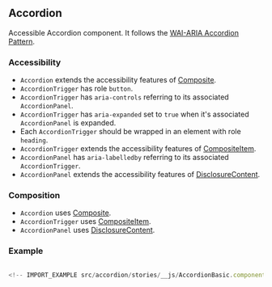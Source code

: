 ## Accordion

Accessible Accordion component. It follows the
[WAI-ARIA Accordion Pattern](https://www.w3.org/TR/wai-aria-practices-1.2/#accordion).

### Accessibility

- `Accordion` extends the accessibility features of
  [Composite](https://github.com/reakit/reakit/blob/master/docs/composite/#accessibility).
- `AccordionTrigger` has role `button`.
- `AccordionTrigger` has `aria-controls` referring to its associated
  `AccordionPanel`.
- `AccordionTrigger` has `aria-expanded` set to `true` when it's associated
  `AccordionPanel` is expanded.
- Each `AccordionTrigger` should be wrapped in an element with role `heading`.
- `AccordionTrigger` extends the accessibility features of
  [CompositeItem](https://github.com/reakit/reakit/blob/master/docs/composite/#accessibility).
- `AccordionPanel` has `aria-labelledby` referring to its associated
  `AccordionTrigger`.
- `AccordionPanel` extends the accessibility features of
  [DisclosureContent](https://github.com/reakit/reakit/blob/master/docs/disclosure).

### Composition

- `Accordion` uses
  [Composite](https://github.com/reakit/reakit/blob/master/docs/composite).
- `AccordionTrigger` uses
  [CompositeItem](https://github.com/reakit/reakit/blob/master/docs/composite).
- `AccordionPanel` uses
  [DisclosureContent](https://github.com/reakit/reakit/blob/master/docs/disclosure).

### Example

```js

<!-- IMPORT_EXAMPLE src/accordion/stories/__js/AccordionBasic.component.jsx -->

```
